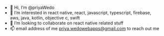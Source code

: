 - 👋 Hi, I’m @priyaWedo
- 👀 I’m interested in react native, react, javascript, typescript, firebase, aws, java, kotlin, objective c, swift 
- 💞️ I’m looking to collaborate on react native related stuff
- 📫 email address of me priya.wedowebapps@gmail.com to reach out me

<!---
priyaWedo/priyaWedo is a ✨ special ✨ repository because its `README.md` (this file) appears on your GitHub profile.
You can click the Preview link to take a look at your changes.
--->
